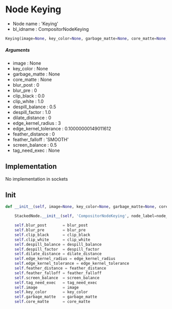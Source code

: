 # Node Keying

- Node name : 'Keying'
- bl_idname : CompositorNodeKeying


``` python
Keying(image=None, key_color=None, garbage_matte=None, core_matte=None, blur_post=0, blur_pre=0, clip_black=0.0, clip_white=1.0, despill_balance=0.5, despill_factor=1.0, dilate_distance=0, edge_kernel_radius=3, edge_kernel_tolerance=0.10000000149011612, feather_distance=0, feather_falloff='SMOOTH', screen_balance=0.5, tag_need_exec=None, node_label=None, node_color=None)
```
##### Arguments

- image : None
- key_color : None
- garbage_matte : None
- core_matte : None
- blur_post : 0
- blur_pre : 0
- clip_black : 0.0
- clip_white : 1.0
- despill_balance : 0.5
- despill_factor : 1.0
- dilate_distance : 0
- edge_kernel_radius : 3
- edge_kernel_tolerance : 0.10000000149011612
- feather_distance : 0
- feather_falloff : 'SMOOTH'
- screen_balance : 0.5
- tag_need_exec : None

## Implementation

No implementation in sockets

## Init

``` python
def __init__(self, image=None, key_color=None, garbage_matte=None, core_matte=None, blur_post=0, blur_pre=0, clip_black=0.0, clip_white=1.0, despill_balance=0.5, despill_factor=1.0, dilate_distance=0, edge_kernel_radius=3, edge_kernel_tolerance=0.10000000149011612, feather_distance=0, feather_falloff='SMOOTH', screen_balance=0.5, tag_need_exec=None, node_label=None, node_color=None):

    StackedNode.__init__(self, 'CompositorNodeKeying', node_label=node_label, node_color=node_color)

    self.blur_post       = blur_post
    self.blur_pre        = blur_pre
    self.clip_black      = clip_black
    self.clip_white      = clip_white
    self.despill_balance = despill_balance
    self.despill_factor  = despill_factor
    self.dilate_distance = dilate_distance
    self.edge_kernel_radius = edge_kernel_radius
    self.edge_kernel_tolerance = edge_kernel_tolerance
    self.feather_distance = feather_distance
    self.feather_falloff = feather_falloff
    self.screen_balance  = screen_balance
    self.tag_need_exec   = tag_need_exec
    self.image           = image
    self.key_color       = key_color
    self.garbage_matte   = garbage_matte
    self.core_matte      = core_matte
```
